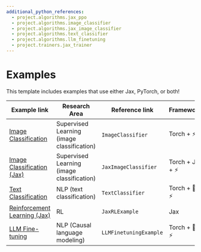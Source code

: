```yaml
---
additional_python_references:
  - project.algorithms.jax_ppo
  - project.algorithms.image_classifier
  - project.algorithms.jax_image_classifier
  - project.algorithms.text_classifier
  - project.algorithms.llm_finetuning
  - project.trainers.jax_trainer
---
```


# Examples

This template includes examples that use either Jax, PyTorch, or both!

| Example link                                              | Research Area                              | Reference link         | Frameworks      |
| --------------------------------------------------------- | ------------------------------------------ | ---------------------- | --------------- |
| [Image Classification](image_classification.md)           | Supervised Learning (image classification) | `ImageClassifier`      | Torch + ⚡       |
| [Image Classification (Jax)](jax_image_classification.md) | Supervised Learning (image classification) | `JaxImageClassifier`   | Torch + Jax + ⚡ |
| [Text Classification](text_classification.md)             | NLP (text classification)                  | `TextClassifier`       | Torch + 🤗 + ⚡   |
| [Reinforcement Learning (Jax)](jax_rl.md)                 | RL                                         | `JaxRLExample`         | Jax             |
| [LLM Fine-tuning](llm_finetuning.md)                      | NLP (Causal language modeling)             | `LLMFinetuningExample` | Torch + 🤗 + ⚡   |
